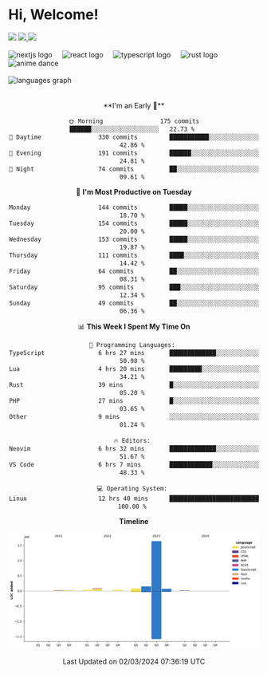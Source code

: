 <div align="center">
  <h1 align="left">
    Hi, Welcome!
  </h1>
  <div align="left">
    <div>
      <img src="https://img.shields.io/github/followers/kraken-afk.svg?style=social&label=Follow&maxAge=2592000" />
      <a href="https://twitter.com/trshppl">
        <img src="https://img.shields.io/twitter/follow/trshppl" />
      </a>
      <a href="https://nv-me.vercel.app">
        <img src="https://img.shields.io/badge/visit-my_site-blue" />
      </a>
    </div>
    <br />
    <div>
      <img src="https://skillicons.dev/icons?i=nextjs" height="40" alt="nextjs logo" />
      <img width="12" />
      <img src="https://skillicons.dev/icons?i=react" height="40" alt="react logo" />
      <img width="12" />
      <img src="https://skillicons.dev/icons?i=ts" height="40" alt="typescript logo" />
      <img width="12" />
      <img src="https://skillicons.dev/icons?i=rust" height="40" alt="rust logo" />
      <img src="https://media.tenor.com/sbvSVkB_hq8AAAAi/anime-dens.gif" alt="anime dance" height="40" />
    </div>
    <br />
    <div>
      <img src="https://github-readme-stats.vercel.app/api/top-langs?username=kraken-afk&locale=en&hide_title=false&layout=compact&card_width=320&langs_count=6&theme=rose_pine&hide_border=true&order=2" height="150" alt="languages graph" />
    </div>
  </div>
  <br />
  <br/>
  <!--START_SECTION:waka-->
**I'm an Early 🐤** 

```text
🌞 Morning                175 commits         ██████░░░░░░░░░░░░░░░░░░░   22.73 % 
🌆 Daytime                330 commits         ███████████░░░░░░░░░░░░░░   42.86 % 
🌃 Evening                191 commits         ██████░░░░░░░░░░░░░░░░░░░   24.81 % 
🌙 Night                  74 commits          ██░░░░░░░░░░░░░░░░░░░░░░░   09.61 % 
```
📅 **I'm Most Productive on Tuesday** 

```text
Monday                   144 commits         █████░░░░░░░░░░░░░░░░░░░░   18.70 % 
Tuesday                  154 commits         █████░░░░░░░░░░░░░░░░░░░░   20.00 % 
Wednesday                153 commits         █████░░░░░░░░░░░░░░░░░░░░   19.87 % 
Thursday                 111 commits         ████░░░░░░░░░░░░░░░░░░░░░   14.42 % 
Friday                   64 commits          ██░░░░░░░░░░░░░░░░░░░░░░░   08.31 % 
Saturday                 95 commits          ███░░░░░░░░░░░░░░░░░░░░░░   12.34 % 
Sunday                   49 commits          ██░░░░░░░░░░░░░░░░░░░░░░░   06.36 % 
```


📊 **This Week I Spent My Time On** 

```text
💬 Programming Languages: 
TypeScript               6 hrs 27 mins       █████████████░░░░░░░░░░░░   50.98 % 
Lua                      4 hrs 20 mins       █████████░░░░░░░░░░░░░░░░   34.21 % 
Rust                     39 mins             █░░░░░░░░░░░░░░░░░░░░░░░░   05.20 % 
PHP                      27 mins             █░░░░░░░░░░░░░░░░░░░░░░░░   03.65 % 
Other                    9 mins              ░░░░░░░░░░░░░░░░░░░░░░░░░   01.24 % 

🔥 Editors: 
Neovim                   6 hrs 32 mins       █████████████░░░░░░░░░░░░   51.67 % 
VS Code                  6 hrs 7 mins        ████████████░░░░░░░░░░░░░   48.33 % 

💻 Operating System: 
Linux                    12 hrs 40 mins      █████████████████████████   100.00 % 
```

**Timeline**

![Lines of Code chart](https://raw.githubusercontent.com/kraken-afk/kraken-afk/main/assets/bar_graph.png)


 Last Updated on 02/03/2024 07:36:19 UTC
<!--END_SECTION:waka-->
</div>
<br />